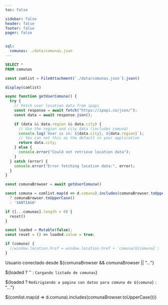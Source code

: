 ```yaml
---
toc: false

sidebar: false
header: false
footer: false
pager: false


sql:
  comunas: ./data/comunas.json
---
```


```sql id=comunas
SELECT *
FROM comunas
```

```js
const comlist = FileAttachment(`./data/comunas.json`).json()
```

```js
display(comlist)
```

```js
async function getUserComuna() {
  try {
    // Fetch user location data from ipapi
    const response = await fetch("https://ipapi.co/json/");
    const data = await response.json();

    if (data && data.region && data.city) {
      // Use the region and city data (includes comuna)
      console.log(`User is in: ${data.city}, ${data.region}`);
      // You can set this as the default in your application
      return data.city;
    } else {
      console.error("Could not retrieve location data");
    }
  } catch (error) {
    console.error("Error fetching location data:", error);
  }
}
```

```js
const comunaBrowser = await getUserComuna()
```
```js
const comuna = comlist.map(d => d.comuna).includes(comunaBrowser.toUpperCase()) 
  ? comunaBrowser.toUpperCase() 
  : 'SANTIAGO'
```

<!-- JavaScript code to reset the loaded state if there are any establecimientos -->
```js
if ([...comunas].length > 0) {
  reset()
}
```

<!-- JavaScript code to define a mutable state 'loaded' and a reset function to set 'loaded' to true -->
```js
const loaded = Mutable(false);
const reset = () => loaded.value = true;
```

```js
if (comuna) {
  //window.location.href = window.location.href + `comuna/${comuna}`;
}
```

<div class="card">
Usuario conectado desde ${comunaBrowser && comunaBrowser || "..."}

${loaded ? '' : `Cargando listado de comunas`}

${loaded ? `Redirigiendo a pagina con datos para comuna de ${comuna}` : "..."}


${comlist.map(d => d.comuna).includes(comunaBrowser.toUpperCase())}
</div>



